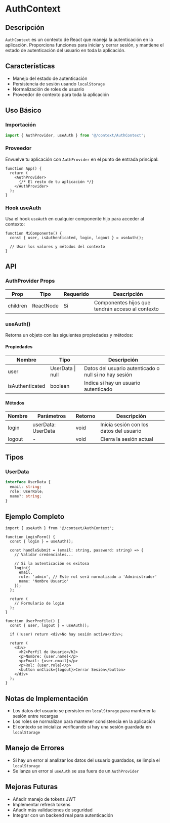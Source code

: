 # AuthContext

## Descripción
`AuthContext` es un contexto de React que maneja la autenticación en la aplicación. Proporciona funciones para iniciar y cerrar sesión, y mantiene el estado de autenticación del usuario en toda la aplicación.

## Características
- Manejo del estado de autenticación
- Persistencia de sesión usando `localStorage`
- Normalización de roles de usuario
- Proveedor de contexto para toda la aplicación

## Uso Básico

### Importación
```typescript
import { AuthProvider, useAuth } from '@/context/AuthContext';
```

### Proveedor
Envuelve tu aplicación con `AuthProvider` en el punto de entrada principal:

```tsx
function App() {
  return (
    <AuthProvider>
      {/* El resto de tu aplicación */}
    </AuthProvider>
  );
}
```

### Hook useAuth
Usa el hook `useAuth` en cualquier componente hijo para acceder al contexto:

```tsx
function MiComponente() {
  const { user, isAuthenticated, login, logout } = useAuth();
  
  // Usar los valores y métodos del contexto
}
```

## API

### AuthProvider Props
| Prop | Tipo | Requerido | Descripción |
|------|------|-----------|-------------|
| children | ReactNode | Sí | Componentes hijos que tendrán acceso al contexto |

### useAuth()
Retorna un objeto con las siguientes propiedades y métodos:

#### Propiedades
| Nombre | Tipo | Descripción |
|--------|------|-------------|
| user | UserData \| null | Datos del usuario autenticado o null si no hay sesión |
| isAuthenticated | boolean | Indica si hay un usuario autenticado |

#### Métodos
| Nombre | Parámetros | Retorno | Descripción |
|--------|------------|---------|-------------|
| login | userData: UserData | void | Inicia sesión con los datos del usuario |
| logout | - | void | Cierra la sesión actual |

## Tipos

### UserData
```typescript
interface UserData {
  email: string;
  role: UserRole;
  name?: string;
}
```

## Ejemplo Completo

```tsx
import { useAuth } from '@/context/AuthContext';

function LoginForm() {
  const { login } = useAuth();
  
  const handleSubmit = (email: string, password: string) => {
    // Validar credenciales...
    
    // Si la autenticación es exitosa
    login({
      email,
      role: 'admin', // Este rol será normalizado a 'Administrador'
      name: 'Nombre Usuario'
    });
  };
  
  return (
    // Formulario de login
  );
}

function UserProfile() {
  const { user, logout } = useAuth();
  
  if (!user) return <div>No hay sesión activa</div>;
  
  return (
    <div>
      <h2>Perfil de Usuario</h2>
      <p>Nombre: {user.name}</p>
      <p>Email: {user.email}</p>
      <p>Rol: {user.role}</p>
      <button onClick={logout}>Cerrar Sesión</button>
    </div>
  );
}
```

## Notas de Implementación
- Los datos del usuario se persisten en `localStorage` para mantener la sesión entre recargas
- Los roles se normalizan para mantener consistencia en la aplicación
- El contexto se inicializa verificando si hay una sesión guardada en `localStorage`

## Manejo de Errores
- Si hay un error al analizar los datos del usuario guardados, se limpia el `localStorage`
- Se lanza un error si `useAuth` se usa fuera de un `AuthProvider`

## Mejoras Futuras
- Añadir manejo de tokens JWT
- Implementar refresh tokens
- Añadir más validaciones de seguridad
- Integrar con un backend real para autenticación
